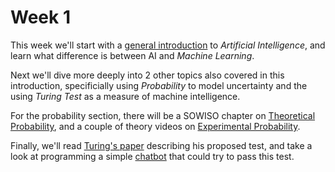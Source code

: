 
# Week 1

This week we'll start with a [general introduction](/week1/elements-of-ai) to
*Artificial Intelligence*, and learn what difference is between AI and
*Machine Learning*.

Next we'll dive more deeply into 2 other topics also covered in this
introduction, specificially using *Probability* to model uncertainty and
the using *Turing Test* as a measure of machine intelligence.

For the probability section, there will be a SOWISO chapter on
[Theoretical Probability](/week1/theoretical-probability), and a couple of
theory videos on [Experimental Probability](/week1/experimental-probability).

Finally, we'll read [Turing's paper](/week1/turing-test) describing his
proposed test, and take a look at programming a simple [chatbot](/week1/eliza)
that could try to pass this test.


